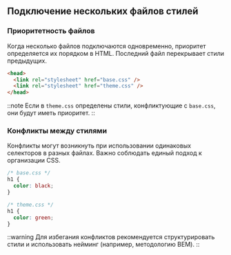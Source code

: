 ## Подключение нескольких файлов стилей

### Приоритетность файлов

Когда несколько файлов подключаются одновременно, приоритет определяется их порядком в HTML. Последний файл перекрывает стили предыдущих.

```html
<head>
  <link rel="stylesheet" href="base.css" />
  <link rel="stylesheet" href="theme.css" />
</head>
```

::note
Если в `theme.css` определены стили, конфликтующие с `base.css`, они будут иметь приоритет.
::

### Конфликты между стилями

Конфликты могут возникнуть при использовании одинаковых селекторов в разных файлах. Важно соблюдать единый подход к организации CSS.

```css
/* base.css */
h1 {
  color: black;
}

/* theme.css */
h1 {
  color: green;
}
```

::warning
Для избегания конфликтов рекомендуется структурировать стили и использовать нейминг (например, методологию BEM).
::
